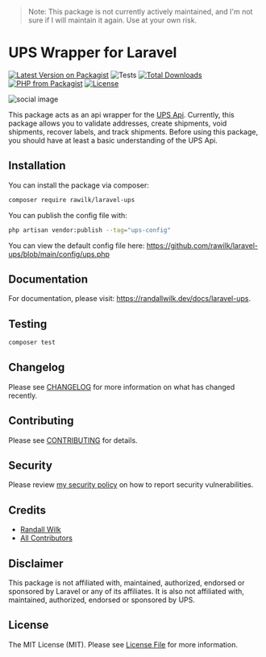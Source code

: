 > Note: This package is not currently actively maintained, and I'm not sure if I will maintain it again. Use at your own risk.

# UPS Wrapper for Laravel

[![Latest Version on Packagist](https://img.shields.io/packagist/v/rawilk/laravel-ups.svg?style=flat-square)](https://packagist.org/packages/rawilk/laravel-ups)
![Tests](https://github.com/rawilk/laravel-ups/workflows/Tests/badge.svg?style=flat-square)
[![Total Downloads](https://img.shields.io/packagist/dt/rawilk/laravel-ups.svg?style=flat-square)](https://packagist.org/packages/rawilk/laravel-ups)
[![PHP from Packagist](https://img.shields.io/packagist/php-v/rawilk/laravel-ups?style=flat-square)](https://packagist.org/packages/rawilk/laravel-ups)
[![License](https://img.shields.io/github/license/rawilk/laravel-ups?style=flat-square)](https://github.com/rawilk/laravel-ups/blob/main/LICENSE.md)

![social image](https://banners.beyondco.de/UPS%20API%20Wrapper.png?theme=light&packageManager=composer+require&packageName=rawilk%2Flaravel-ups&pattern=architect&style=style_1&description=UPS+api+wrapper+for+Laravel.&md=1&showWatermark=0&fontSize=100px&images=truck)

This package acts as an api wrapper for the [UPS Api](https://www.ups.com/upsdeveloperkit?loc=en_US). Currently, this package allows you to validate addresses,
create shipments, void shipments, recover labels, and track shipments. Before using this package, you should have at least a basic understanding
of the UPS Api.

## Installation

You can install the package via composer:

```bash
composer require rawilk/laravel-ups
```

You can publish the config file with:

```bash
php artisan vendor:publish --tag="ups-config"
```

You can view the default config file here: https://github.com/rawilk/laravel-ups/blob/main/config/ups.php

## Documentation

For documentation, please visit: https://randallwilk.dev/docs/laravel-ups.

## Testing

```bash
composer test
```

## Changelog

Please see [CHANGELOG](CHANGELOG.md) for more information on what has changed recently.

## Contributing

Please see [CONTRIBUTING](.github/CONTRIBUTING.md) for details.

## Security

Please review [my security policy](.github/SECURITY.md) on how to report security vulnerabilities.

## Credits

-   [Randall Wilk](https://github.com/rawilk)
-   [All Contributors](../../contributors)

## Disclaimer

This package is not affiliated with, maintained, authorized, endorsed or sponsored by Laravel or any of its affiliates. It is also not affiliated with, maintained, authorized, endorsed or sponsored by UPS.

## License

The MIT License (MIT). Please see [License File](LICENSE.md) for more information.
